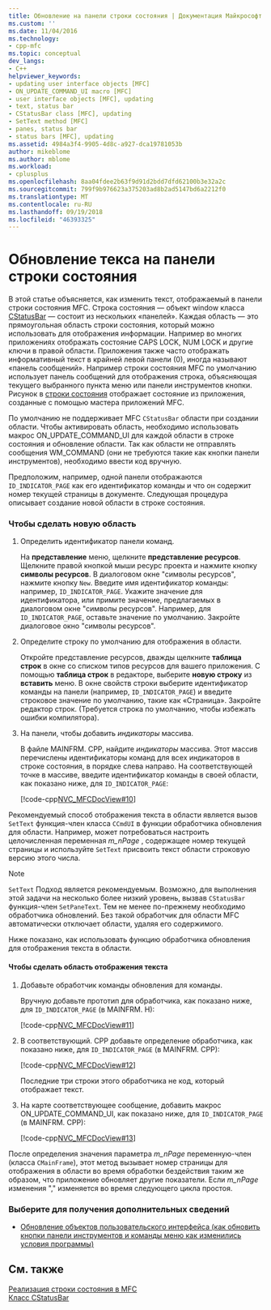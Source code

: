 ```yaml
---
title: Обновление на панели строки состояния | Документация Майкрософт
ms.custom: ''
ms.date: 11/04/2016
ms.technology:
- cpp-mfc
ms.topic: conceptual
dev_langs:
- C++
helpviewer_keywords:
- updating user interface objects [MFC]
- ON_UPDATE_COMMAND_UI macro [MFC]
- user interface objects [MFC], updating
- text, status bar
- CStatusBar class [MFC], updating
- SetText method [MFC]
- panes, status bar
- status bars [MFC], updating
ms.assetid: 4984a3f4-9905-4d8c-a927-dca19781053b
author: mikeblome
ms.author: mblome
ms.workload:
- cplusplus
ms.openlocfilehash: 8aa04fdee2b63f9d91d2bdd7dfd62100b3e32a2c
ms.sourcegitcommit: 799f9b976623a375203ad8b2ad5147bd6a2212f0
ms.translationtype: MT
ms.contentlocale: ru-RU
ms.lasthandoff: 09/19/2018
ms.locfileid: "46393325"
---
```

# <a name="updating-the-text-of-a-status-bar-pane"></a>Обновление текса на панели строки состояния

В этой статье объясняется, как изменить текст, отображаемый в панели строки состояния MFC. Строка состояния — объект window класса [CStatusBar](../mfc/reference/cstatusbar-class.md) — состоит из нескольких «панелей». Каждая область — это прямоугольная область строки состояния, который можно использовать для отображения информации. Например во многих приложениях отображать состояние CAPS LOCK, NUM LOCK и другие ключи в правой области. Приложения также часто отображать информативный текст в крайней левой панели (0), иногда называют «панель сообщений». Например строки состояния MFC по умолчанию использует панель сообщений для отображения строка, объясняющая текущего выбранного пункта меню или панели инструментов кнопки. Рисунок в [строки состояния](../mfc/status-bar-implementation-in-mfc.md) отображает состояние из приложения, созданные с помощью мастера приложений MFC.

По умолчанию не поддерживает MFC `CStatusBar` области при создании области. Чтобы активировать область, необходимо использовать макрос ON_UPDATE_COMMAND_UI для каждой области в строке состояния и обновление области. Так как области не отправлять сообщения WM_COMMAND (они не требуются такие как кнопки панели инструментов), необходимо ввести код вручную.

Предположим, например, одной панели отображаются `ID_INDICATOR_PAGE` как его идентификатор команды и что он содержит номер текущей страницы в документе. Следующая процедура описывает создание новой области в строке состояния.

### <a name="to-make-a-new-pane"></a>Чтобы сделать новую область

1. Определить идентификатор панели команд.

     На **представление** меню, щелкните **представление ресурсов**. Щелкните правой кнопкой мыши ресурс проекта и нажмите кнопку **символы ресурсов**. В диалоговом окне "символы ресурсов", нажмите кнопку `New`. Введите имя идентификатор команды: например, `ID_INDICATOR_PAGE`. Укажите значение для идентификатора, или примите значение, предлагаемых в диалоговом окне "символы ресурсов". Например, для `ID_INDICATOR_PAGE`, оставьте значение по умолчанию. Закройте диалоговое окно "символы ресурсов".

1. Определите строку по умолчанию для отображения в области.

     Откройте представление ресурсов, дважды щелкните **таблица строк** в окне со списком типов ресурсов для вашего приложения. С помощью **таблица строк** в редакторе, выберите **новую строку** из **вставить** меню. В окне свойств строки выберите идентификатор команды на панели (например, `ID_INDICATOR_PAGE`) и введите строковое значение по умолчанию, такие как «Страница». Закройте редактор строк. (Требуется строка по умолчанию, чтобы избежать ошибки компилятора).

1. На панели, чтобы добавить *индикаторы* массива.

     В файле MAINFRM. CPP, найдите *индикаторы* массива. Этот массив перечислены идентификаторы команд для всех индикаторов в строке состояния, в порядке слева направо. На соответствующей точке в массиве, введите идентификатор команды в своей области, как показано ниже, для `ID_INDICATOR_PAGE`:

     [!code-cpp[NVC_MFCDocView#10](../mfc/codesnippet/cpp/updating-the-text-of-a-status-bar-pane_1.cpp)]

Рекомендуемый способ отображения текста в области является вызов `SetText` функция-член класса `CCmdUI` в функции обработчика обновления для области. Например, может потребоваться настроить целочисленная переменная *m_nPage* , содержащее номер текущей страницы и используйте `SetText` присвоить текст области строковую версию этого числа.

> [!NOTE]
>  `SetText` Подход является рекомендуемым. Возможно, для выполнения этой задачи на несколько более низкий уровень, вызвав `CStatusBar` функция-член `SetPaneText`. Тем не менее по-прежнему необходимо обработчика обновлений. Без такой обработчик для области MFC автоматически отключает области, удаляя его содержимого.

Ниже показано, как использовать функцию обработчика обновления для отображения текста в области.

#### <a name="to-make-a-pane-display-text"></a>Чтобы сделать область отображения текста

1. Добавьте обработчик команды обновления для команды.

     Вручную добавьте прототип для обработчика, как показано ниже, для `ID_INDICATOR_PAGE` (в MAINFRM. H):

     [!code-cpp[NVC_MFCDocView#11](../mfc/codesnippet/cpp/updating-the-text-of-a-status-bar-pane_2.h)]

1. В соответствующий. CPP добавьте определение обработчика, как показано ниже, для `ID_INDICATOR_PAGE` (в MAINFRM. CPP):

     [!code-cpp[NVC_MFCDocView#12](../mfc/codesnippet/cpp/updating-the-text-of-a-status-bar-pane_3.cpp)]

     Последние три строки этого обработчика не код, который отображает текст.

1. На карте соответствующее сообщение, добавить макрос ON_UPDATE_COMMAND_UI, как показано ниже, для `ID_INDICATOR_PAGE` (в MAINFRM. CPP):

     [!code-cpp[NVC_MFCDocView#13](../mfc/codesnippet/cpp/updating-the-text-of-a-status-bar-pane_4.cpp)]

После определения значения параметра *m_nPage* переменную-член (класса `CMainFrame`), этот метод вызывает номер страницы для отображения в области во время обработки бездействия таким же образом, что приложение обновляет другие показатели. Если *m_nPage* изменения "," изменяется во время следующего цикла простоя.

### <a name="what-do-you-want-to-know-more-about"></a>Выберите для получения дополнительных сведений

- [Обновление объектов пользовательского интерфейса (как обновить кнопки панели инструментов и команды меню как изменились условия программы)](../mfc/how-to-update-user-interface-objects.md)

## <a name="see-also"></a>См. также

[Реализация строки состояния в MFC](../mfc/status-bar-implementation-in-mfc.md)<br/>
[Класс CStatusBar](../mfc/reference/cstatusbar-class.md)

